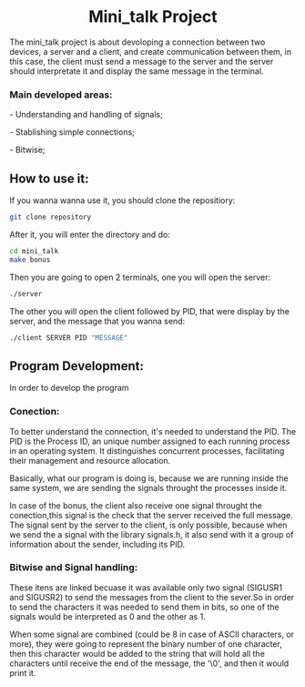 <h1 align="center"> Mini_talk Project </h1>
<p> The mini_talk project is about devoloping a connection between two devices, a server and a client, and create communication between them, in this case, 
  the client must send a message to the server and the server should interpretate it and display the same message in the terminal.</p>


### Main developed areas:
<p> - Understanding and handling of signals;</p>
<p> - Stablishing simple connections;</p>
<p> - Bitwise;</p>


## How to use it:
If you wanna wanna use it, you should clone the repositiory:
```bash
git clone repository
```
After it, you will enter the directory and do:
```bash
cd mini_talk
make bonus
```
Then you are going to open 2 terminals, one you will open the server:
```bash
./server 
```
The other you will open the client followed by PID, that were display by the server, and the message that you wanna send:
```bash
./client SERVER PID "MESSAGE"
```

## Program Development:
<p> In order to develop the program</p>

### Conection:
<p> To better understand the connection, it's needed to understand the PID. The PID is the Process ID, an unique number assigned to each running process in an
  operating system. It distinguishes concurrent processes, facilitating their management and resource allocation.</p>
<p>Basically, what our program is doing is, because we are running inside the same system, we are sending the signals throught the processes inside it.
<p> In case of the bonus, the client also receive one signal throught the conection,this signal is the check that the server received the full message. The 
  signal sent by the server to the client, is only possible, because when we send the a signal with the library signals.h, it also send with it a group 
  of information about the sender, including its PID.</p>

### Bitwise and Signal handling:
<p> These itens are linked becuase it was available only two signal (SIGUSR1 and SIGUSR2) to send the messages from the client to the sever.So in order to send the
  characters it was needed to send them in bits, so one of the signals would be interpreted as 0 and the other as 1.</p>  
<p> When some signal are combined (could be 8 in case of ASCII characters, or more), they were going to represent the binary number of one character, then this character
  would be added to the string that will hold all the characters until receive the end of the message, the '\0', and then it would print it.</p>

